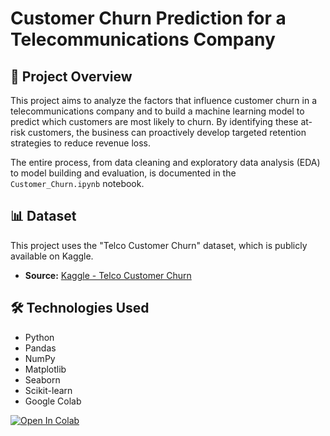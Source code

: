 # Customer Churn Prediction for a Telecommunications Company

## 📝 Project Overview

This project aims to analyze the factors that influence customer churn in a telecommunications company and to build a machine learning model to predict which customers are most likely to churn. By identifying these at-risk customers, the business can proactively develop targeted retention strategies to reduce revenue loss.

The entire process, from data cleaning and exploratory data analysis (EDA) to model building and evaluation, is documented in the `Customer_Churn.ipynb` notebook.

## 📊 Dataset

This project uses the "Telco Customer Churn" dataset, which is publicly available on Kaggle.

- **Source:** [Kaggle - Telco Customer Churn](https://www.kaggle.com/datasets/blastchar/telco-customer-churn/data)

## 🛠️ Technologies Used

- Python
- Pandas
- NumPy
- Matplotlib
- Seaborn
- Scikit-learn
- Google Colab

[![Open In Colab](https://colab.research.google.com/assets/colab-badge.svg)](https://colab.research.google.com/github/YOUR_USERNAME/YOUR_REPOSITORY_NAME/blob/main/Customer_Churn.ipynb)
